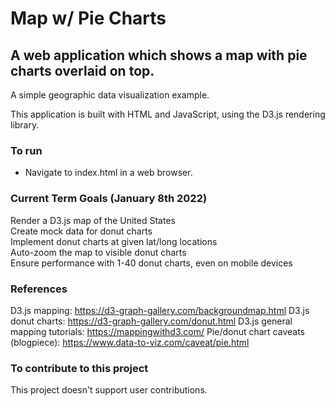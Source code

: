 Map w/ Pie Charts
===
A web application which shows a map with pie charts overlaid on top.
---
A simple geographic data visualization example.

This application is built with HTML and JavaScript, using the D3.js rendering library.

### To run
* Navigate to index.html in a web browser.

### Current Term Goals (January 8th 2022)
Render a D3.js map of the United States  
Create mock data for donut charts  
Implement donut charts at given lat/long locations  
Auto-zoom the map to visible donut charts  
Ensure performance with 1-40 donut charts, even on mobile devices  

### References
D3.js mapping: https://d3-graph-gallery.com/backgroundmap.html
D3.js donut charts: https://d3-graph-gallery.com/donut.html
D3.js general mapping tutorials: https://mappingwithd3.com/
Pie/donut chart caveats (blogpiece): https://www.data-to-viz.com/caveat/pie.html

### To contribute to this project
This project doesn't support user contributions.
